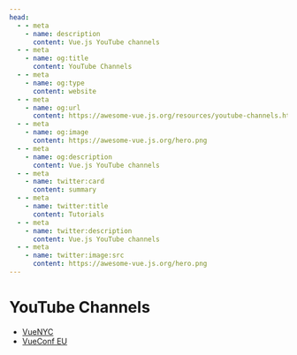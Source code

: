 ```yaml
---
head:
  - - meta
    - name: description
      content: Vue.js YouTube channels
  - - meta
    - name: og:title
      content: YouTube Channels
  - - meta
    - name: og:type
      content: website
  - - meta
    - name: og:url
      content: https://awesome-vue.js.org/resources/youtube-channels.html
  - - meta
    - name: og:image
      content: https://awesome-vue.js.org/hero.png
  - - meta
    - name: og:description
      content: Vue.js YouTube channels
  - - meta
    - name: twitter:card
      content: summary
  - - meta
    - name: twitter:title
      content: Tutorials
  - - meta
    - name: twitter:description
      content: Vue.js YouTube channels
  - - meta
    - name: twitter:image:src
      content: https://awesome-vue.js.org/hero.png
---
```


# YouTube Channels

- [VueNYC](https://www.youtube.com/vuenyc)
- [VueConf EU](https://www.youtube.com/channel/UC9dJjbYeXjirDYYVfUD3bSw)
